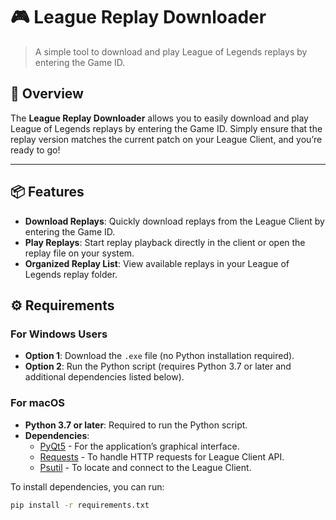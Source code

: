 # 🎮 League Replay Downloader

> A simple tool to download and play League of Legends replays by entering the Game ID.

## 🚀 Overview

The **League Replay Downloader** allows you to easily download and play League of Legends replays by entering the Game ID. Simply ensure that the replay version matches the current patch on your League Client, and you’re ready to go!

---

## 📦 Features

- **Download Replays**: Quickly download replays from the League Client by entering the Game ID.
- **Play Replays**: Start replay playback directly in the client or open the replay file on your system.
- **Organized Replay List**: View available replays in your League of Legends replay folder.

## ⚙️ Requirements

### For Windows Users

- **Option 1**: Download the `.exe` file (no Python installation required).
- **Option 2**: Run the Python script (requires Python 3.7 or later and additional dependencies listed below).

### For macOS

- **Python 3.7 or later**: Required to run the Python script.
- **Dependencies**:
  - [PyQt5](https://pypi.org/project/PyQt5/) - For the application’s graphical interface.
  - [Requests](https://pypi.org/project/requests/) - To handle HTTP requests for League Client API.
  - [Psutil](https://pypi.org/project/psutil/) - To locate and connect to the League Client.

To install dependencies, you can run:
```bash
pip install -r requirements.txt
